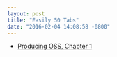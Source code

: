 ```yaml
---
layout: post
title: "Easily 50 Tabs"
date: "2016-02-04 14:08:58 -0800"
---
```


- [Producing OSS, Chapter 1](http://producingoss.com/en/introduction.html)
